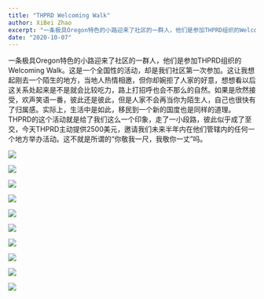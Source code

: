 ```yaml
---
title: "THPRD Welcoming Walk"
author: XiBei Zhao
excerpt: "一条极具Oregon特色的小路迎来了社区的一群人，他们是参加THPRD组织的Welcoming Walk。这是一个全国性的活动，却是我们社区第一次参加。这让我想起刚去一个陌生的地方，当地人热情相邀，但你却婉拒了人家的好意，想想看以后这关系处起来是不是就会比较吃力，路上打招呼也会不那么的自然。如果是欣然接受，欢声笑语一番，彼此还是彼此，但是人家不会再当你为陌生人，自己也很快有了归属感。实际上，生活中是如此，移民到一个新的国度也是同样的道理。THPRD的这个活动就是给了我们这么一个印象。"
date: "2020-10-07"
---
```

一条极具Oregon特色的小路迎来了社区的一群人，他们是参加THPRD组织的Welcoming Walk。这是一个全国性的活动，却是我们社区第一次参加。这让我想起刚去一个陌生的地方，当地人热情相邀，但你却婉拒了人家的好意，想想看以后这关系处起来是不是就会比较吃力，路上打招呼也会不那么的自然。如果是欣然接受，欢声笑语一番，彼此还是彼此，但是人家不会再当你为陌生人，自己也很快有了归属感。实际上，生活中是如此，移民到一个新的国度也是同样的道理。THPRD的这个活动就是给了我们这么一个印象，走了一小段路，彼此似乎成了至交，今天THPRD主动提供2500美元，邀请我们未来半年内在他们管辖内的任何一个地方举办活动。这不就是所谓的“你敬我一尺，我敬你一丈”吗。

![](https://res.cloudinary.com/dhngj18do/image/upload/f_auto,q_auto/v1/images/welcomingwalk2020a)

![](https://res.cloudinary.com/dhngj18do/image/upload/f_auto,q_auto/v1/images/welcomingwalk2020b)

![](https://res.cloudinary.com/dhngj18do/image/upload/f_auto,q_auto/v1/images/welcomingwalk2020c)

![](https://res.cloudinary.com/dhngj18do/image/upload/f_auto,q_auto/v1/images/welcomingwalk2020d)

![](https://res.cloudinary.com/dhngj18do/image/upload/f_auto,q_auto/v1/images/welcomingwalk2020e)

![](https://res.cloudinary.com/dhngj18do/image/upload/f_auto,q_auto/v1/images/welcomingwalk2020f)

![](https://res.cloudinary.com/dhngj18do/image/upload/f_auto,q_auto/v1/images/welcomingwalk2020g)

![](https://res.cloudinary.com/dhngj18do/image/upload/f_auto,q_auto/v1/images/welcomingwalk2020h)

![](https://res.cloudinary.com/dhngj18do/image/upload/f_auto,q_auto/v1/images/welcomingwalk2020i)

![](https://res.cloudinary.com/dhngj18do/image/upload/f_auto,q_auto/v1/images/welcomingwalk2020j)
